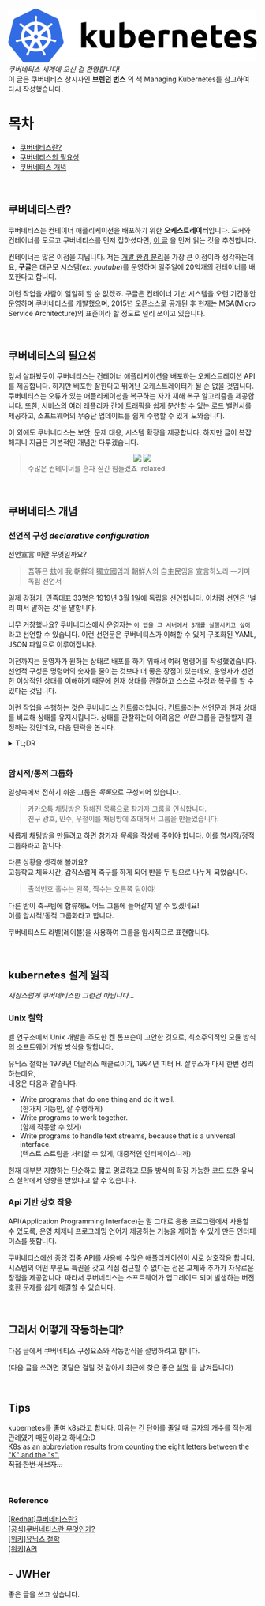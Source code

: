 
<!-- more -->

![Alt](https://raw.githubusercontent.com/JWHer/jwher.github.io/master/_posts/images/kubernetes.png "kubernetes")  
*쿠버네티스 세계에 오신 걸 환영합니다!*  
이 글은 쿠버네티스 창시자인 **브렌던 번스** 의 책 Managing Kubernetes를 참고하여 다시 작성했습니다.  

# 목차
* [쿠버네티스란?](#쿠버네티스란?)
* [쿠버네티스의 필요성](#쿠버네티스의-필요성)
* [쿠버네티스 개념](#쿠버네티스-개념)

<br/>

## 쿠버네티스란?

쿠버네티스는 컨테이너 애플리케이션을 배포하기 위한 **오케스트레이터**입니다.
도커와 컨테이너를 모르고 쿠버네티스를 먼저 접하셨다면,
[이 글](https://jwher.github.io/2021-06-19-welcome-to-docker/) 을 먼저 읽는 것을 추천합니다.

컨테이너는 많은 이점을 지닙니다. 저는 <u>개발 환경 분리</u>을 가장 큰 이점이라 생각하는데요,
**구글**은 대규모 시스템(*ex: youtube*)를 운영하며 일주일에 20억개의 컨테이너를 배포한다고 합니다.  

이런 작업을 사람이 일일히 할 순 없겠죠.
구글은 컨테이너 기반 시스템을 오랜 기간동안 운영하며 쿠버네티스를 개발했으며,
2015년 오픈소스로 공개된 후 현재는 MSA(Micro Service Architecture)의 표준이라 할 정도로 널리 쓰이고 있습니다.

<br/>

## 쿠버네티스의 필요성

앞서 살펴봤듯이 쿠버네티스는 컨테이너 애플리케이션을 배포하는 오케스트레이션 API를 제공합니다.
하지만 배포만 잘한다고 뛰어난 오케스트레이터가 될 순 없을 것입니다.
쿠버네티스는 오류가 있는 애플리케이션을 복구하는 자가 재해 복구 알고리즘을 제공합니다.
또한, 서비스의 여러 레플리카 간에 트래픽을 쉽게 분산할 수 있는 로드 밸런서를 제공하고,
소프트웨어의 무중단 업데이트를 쉽게 수행할 수 있게 도와줍니다.

이 외에도 쿠버네티스는 보안, 문제 대응, 시스템 확장을 제공합니다.
하지만 글이 복잡해지니 지금은 기본적인 개념만 다루겠습니다.

<!--
운영자(Engineer)가 아무리 날고 기어도, *고장난* 서버가 스스로 고쳐지게 할 순 없다.  
하지만 실제 운영중에 소프트웨어, 커널 시스템, 물리적 오류로 서버는 빈번하게 고장난다.  
또한, 다수 서버에서 배포작업은 *어렵고* 운영자가 단순 노동자로 변하게 한다.

하지만 운영자를 위한 개발자들이 있었으니,  
kubernetes는 컨테이너화된 어플리케이션을 자동으로 배포, 스케일링 및 관리해주는 오픈소스 시스템이다.
-->

>
> <div align="center">
> <image src="https://raw.githubusercontent.com/JWHer/jwher.github.io/master/_posts/images/container-collapse.jpg" style="height: 26vmin;"/>
> <image src="https://raw.githubusercontent.com/JWHer/jwher.github.io/master/_posts/images/container-good.jpg" style="height: 26vmin;"/>
> </div>  
> 수많은 컨테이너를 혼자 싣긴 힘들겠죠 :relaxed:

<br/>

## 쿠버네티스 개념

### 선언적 구성 *declarative configuration*

선언宣言 이란 무엇일까요?  
> 吾等은 玆에 我 朝鮮의 獨立國임과 朝鮮人의 自主民임을 宣言하노라
> ―기미 독립 선언서

일제 강점기, 민족대표 33명은 1919년 3월 1일에 독립을 선언합니다. 이처럼 선언은 '널리 펴서 말하는 것'을 말합니다.

너무 거창했나요?
쿠버네티스에서 운영자는 ```이 앱을 그 서버에서 3개를 실행시키고 싶어``` 라고 선언할 수 있습니다.
이런 선언문은 쿠버네티스가 이해할 수 있게 구조화된 YAML, JSON 파일으로 이루어집니다.  

이전까지는 운영자가 원하는 상태로 배포를 하기 위해서 여러 명령어를 작성했었습니다.
선언적 구성은 명령어의 숫자를 줄이는 것보다 더 좋은 장점이 있는데요,
운영자가 선언한 이상적인 상태를 이해하기 때문에 현재 상태를 관찰하고 스스로 수정과 복구를 할 수 있다는 것입니다.  

이런 작업을 수행하는 것은 쿠버네티스 컨트롤러입니다.
컨트롤러는 선언문과 현재 상태를 비교해 상태를 유지시킵니다.
상태를 관찰하는데 어려움은 *어떤* 그룹을 관찰할지 결정하는 것인데요,
다음 단락을 봅시다.
<details>
<summary>TL;DR</summary>
<div markdown="1">

자연어로 실행되는 프로그래밍 언어를 꿈꿔온 저에겐 흥미있는 개념이였는데요,

학부에서 프로그래밍 언어를 들은 사람은
haskell, Erlang과 같은 함수형, Prolog와 같은 논리형 언어의 패러다임을 선언적 언어라 함을 기억할 것입니다.
좀더 친숙한 C, Java, python이 명령적(imperative) 언어는
내가 원하는 상태로 만드는 *과정*을 작성하지만, 선언적 언어는 원하는 *상태*를 작성하게 됩니다.  

명령형 언어는 목적을 달성하기 위한 방법을 최적화 할 수 있다는 장점이 있을 것입니다.
선언적 언어는 언듯 보면 *비효율*적일 것 같습니다.
특히 SQL 쿼리 최적화 작업, C보다 밑의 어셈블리 최적화를 진행하시는 분이라면 더더욱 이해하기 힘들 것입니다.  

그렇다면 선언형 언어의 장점은 무엇일까요?  
바로 목적을 이루는데 강건한(robust) 방법을 제공한다는 것입니다.
어려운 말들을 더 늘어놓자면 어떤 환경에서 실행시켜도 똑같은 결과를 주는 멱등성이 성립한다고 할까요?

컴퓨팅 성능의 향상과 함께 빠르게 개발이 가능한 파이썬과 같은 인터프리터 언어가 유행하게 된 것 처럼
우주선 프로그래밍에 쓰이던 선언형 언어도 유행하게 되는 날을 생각해 봅니다.
</div>
</details>

<br/>

### 암시적/동적 그룹화

일상속에서 접하기 쉬운 그룹은 *목록*으로 구성되어 있습니다.
> 카카오톡 채팅방은 정해진 목록으로 참가자 그룹을 인식합니다.  
> 친구 광호, 민수, 우철이를 채팅방에 초대해서 그룹을 만들었습니다.

새롭게 채팅방을 만들려고 하면 참가자 *목록*을 작성해 주어야 합니다.
이를 명시적/정적 그룹화라고 합니다.
<br/>

다른 상황을 생각해 볼까요?   
고등학교 체육시간, 갑작스럽게 축구를 하게 되어 반을 두 팀으로 나누게 되었습니다.
> 출석번호 홀수는 왼쪽, 짝수는 오른쪽 팀이야!

다른 반이 축구팀에 합류해도 어느 그룹에 들어갈지 알 수 있겠네요!  
이를 암시적/동적 그룹화라고 합니다.

쿠버네티스도 라벨(레이블)을 사용하여 그룹을 암시적으로 표현합니다.

<br/>  

## kubernetes 설계 원칙
*새삼스럽게 쿠버네티스만 그런건 아닙니다...*

### Unix 철학

벨 연구소에서 Unix 개발을 주도한 켄 톰프슨이 고안한 것으로,
최소주의적인 모듈 방식의 소프트웨어 개발 방식을 말합니다.

유닉스 철학은 1978년 더글러스 매클로이가, 1994년 피터 H. 살루스가 다시 한번 정리하는데요,  
내용은 다음과 같습니다.
* Write programs that do one thing and do it well.  
  (한가지 기능만, 잘 수행하게)  
* Write programs to work together.  
  (함께 작동할 수 있게)  
* Write programs to handle text streams, because that is a universal interface.  
  (텍스트 스트림을 처리할 수 있게, 대중적인 인터페이스니까)  

현재 대부분 지향하는 단순하고 짧고 명료하고 모듈 방식의 확장 가능한 코드 또한 유닉스 철학에서 영향을 받았다고 할 수 있습니다.

### Api 기반 상호 작용

API(Application Programming Interface)는 말 그대로 응용 프로그램에서 사용할 수 있도록,
운영 체제나 프로그래밍 언어가 제공하는 기능을 제어할 수 있게 만든 인터페이스를 뜻합니다.  

쿠버네티스에선 중앙 집중 API를 사용해 수많은 애플리케이션이 서로 상호작용 합니다.
시스템의 어떤 부분도 특권을 갖고 직접 접근할 수 없다는 점은 교체와 추가가 자유로운 장점을 제공합니다.
따라서 쿠버네티스는 소프트웨어가 업그레이드 되며 발생하는 버전 호환 문제를 쉽게 해결할 수 있습니다.

<br/>

## 그래서 어떻게 작동하는데?
다음 글에서 쿠버네티스 구성요소와 작동방식을 설명하려고 합니다.  

(다음 글을 쓰려면 몇달은 걸릴 것 같아서 최근에 찾은 좋은 [설명](https://www.youtube.com/watch?v=rdyUAduXi48)
을 남겨둡니다)

<br/>

## Tips
kubernetes를 줄여 k8s라고 합니다. 이유는 긴 단어를 줄일 때 글자의 개수를 적는게 관례였기 때문이라고 하네요:D  
[K8s as an abbreviation results from counting the eight letters between the "K" and the "s".](https://kubernetes.io/docs/concepts/overview/what-is-kubernetes/)  
~~직접 한번 세보자...~~

<br/>

### Reference  

[[Redhat]쿠버네티스란?](https://www.redhat.com/ko/topics/containers/what-is-kubernetes)  
[[공식]쿠버네티스란 무엇인가?](https://kubernetes.io/ko/docs/concepts/overview/what-is-kubernetes/)  
[[위키]유닉스 철학](https://ko.wikipedia.org/wiki/%EC%9C%A0%EB%8B%89%EC%8A%A4_%EC%B2%A0%ED%95%99)  
[[위키]API](https://ko.wikipedia.org/wiki/API)

## - JWHer  
좋은 글을 쓰고 싶습니다.


[container-definition]: https://cloud.kt.com/portal/user-guide/education-eduadvanced-edu_adv_2

<!--
구성요소
api 서버
스케줄러
설치[x]/보안/인증인가/네트워킹
모니터링
복구
확장
-->
